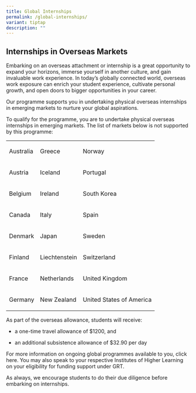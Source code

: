 ```yaml
---
title: Global Internships
permalink: /global-internships/
variant: tiptap
description: ""
---
```

<h2>Internships in Overseas Markets</h2>
<p></p>
<p>Embarking on an overseas attachment or internship is a great opportunity
to expand your horizons, immerse yourself in another culture, and gain
invaluable work experience. In today’s globally connected world, overseas
work exposure can enrich your student experience, cultivate personal growth,
and open doors to bigger opportunities in your career.</p>
<p>Our programme supports you in undertaking physical overseas internships
in emerging markets to nurture your global aspirations.</p>
<p>To qualify for the programme, you are to undertake physical overseas internships
in emerging markets. The list of markets below is not supported by this
programme:</p>
<table style="minWidth: 75px">
<colgroup>
<col>
<col>
<col>
</colgroup>
<tbody>
<tr>
<td rowspan="1" colspan="1">
<p>Australia</p>
</td>
<td rowspan="1" colspan="1">
<p>Greece</p>
</td>
<td rowspan="1" colspan="1">
<p>Norway</p>
</td>
</tr>
<tr>
<td rowspan="1" colspan="1">
<p>Austria</p>
</td>
<td rowspan="1" colspan="1">
<p>Iceland</p>
</td>
<td rowspan="1" colspan="1">
<p>Portugal</p>
</td>
</tr>
<tr>
<td rowspan="1" colspan="1">
<p>Belgium</p>
</td>
<td rowspan="1" colspan="1">
<p>Ireland</p>
</td>
<td rowspan="1" colspan="1">
<p>South Korea</p>
</td>
</tr>
<tr>
<td rowspan="1" colspan="1">
<p>Canada</p>
</td>
<td rowspan="1" colspan="1">
<p>Italy</p>
</td>
<td rowspan="1" colspan="1">
<p>Spain</p>
</td>
</tr>
<tr>
<td rowspan="1" colspan="1">
<p>Denmark</p>
</td>
<td rowspan="1" colspan="1">
<p>Japan</p>
</td>
<td rowspan="1" colspan="1">
<p>Sweden</p>
</td>
</tr>
<tr>
<td rowspan="1" colspan="1">
<p>Finland</p>
</td>
<td rowspan="1" colspan="1">
<p>Liechtenstein</p>
</td>
<td rowspan="1" colspan="1">
<p>Switzerland</p>
</td>
</tr>
<tr>
<td rowspan="1" colspan="1">
<p>France</p>
</td>
<td rowspan="1" colspan="1">
<p>Netherlands</p>
</td>
<td rowspan="1" colspan="1">
<p>United Kingdom</p>
</td>
</tr>
<tr>
<td rowspan="1" colspan="1">
<p>Germany</p>
</td>
<td rowspan="1" colspan="1">
<p>New Zealand</p>
</td>
<td rowspan="1" colspan="1">
<p>United States of America</p>
</td>
</tr>
</tbody>
</table>
<p></p>
<p></p>
<p>As part of the overseas allowance, students will receive:</p>
<ul data-tight="true" class="tight">
<li>
<p>a one-time travel allowance of $1200, and</p>
</li>
<li>
<p>an additional subsistence allowance of $32.90 per day</p>
</li>
</ul>
<p></p>
<p>For more information on ongoing global programmes available to you, click
here. You may also speak to your respective Institutes of Higher Learning
on your eligibility for funding support under GRT.</p>
<p>As always, we encourage students to do their due diligence before embarking
on internships.</p>
